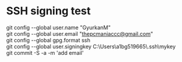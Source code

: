 # SSH signing test
git config --global user.name "GyurkanM"  
git config --global user.email "thepcmaniaccc@gmail.com"  
git config --global gpg.format ssh  
git config --global user.signingkey C:\Users\a1bg519665\\.ssh\mykey  
git commit -S -a -m 'add email'